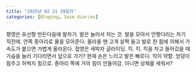 ```yaml
---
title: "2025년 02 21 39일차"
categories: [Bloging, Swim diaries]
---
```


평영은 유선형 만든다음에 발차기. 발은 눌러서 차는 것. 발을 모아서 안짱다리는 차기 직전에. 안쪽 종아리로 물을 모아준다.
올라올 땐 고개 살짝 들고 발로 찬 힘에 의해서 가속도가 붙으면 가볍게 올라온다. 
접영은 세박자 글라이딩. 킥. 킥. 킥을 차고 들어갔을 때 가슴을 눌러 기다리면서 앞으로 가기? 현재 손은 느리고 발은 빠르다. 킥이 약함. 엉덩이 힘주고 허벅지 힘으로. 종아리 쪽에 거의 힘이 안들어감. 아니면 상체를 세워서? 